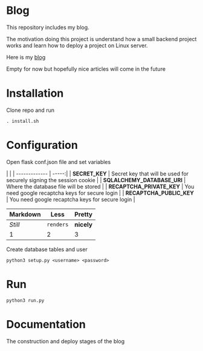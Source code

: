 # Blog

This repository includes my blog.

The motivation doing this project is understand how a small backend project works and learn how to deploy a project on Linux server.

Here is my [blog](http://yasinacierik.xyz)

Empty for now but hopefully nice articles will come in the future

# Installation

Clone repo and run 

`. install.sh`

# Configuration

Open flask conf.json file and set variables

|                     |
| ------------- | -----:|
| **SECRET_KEY**      | Secret key that will be used for securely signing the session cookie   |
| **SQLALCHEMY_DATABASE_URI**     |  Where the database file will be stored     |
| **RECAPTCHA_PRIVATE_KEY**     | You need google recaptcha keys for secure login    |
| **RECAPTCHA_PUBLIC_KEY**     |  You need google recaptcha keys for secure login    |

Markdown | Less | Pretty
--- | --- | ---
*Still* | `renders` | **nicely**
1 | 2 | 3

Create database tables and user

`python3 setup.py <username> <password>`


# Run

`python3 run.py`




# Documentation

The construction and deploy stages of the blog

